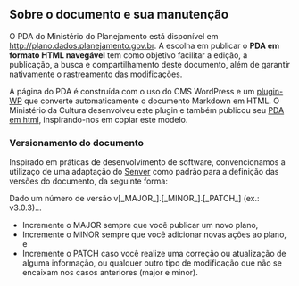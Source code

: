 ## Sobre o documento e sua manutenção

O PDA do Ministério do Planejamento está disponível em http://plano.dados.planejamento.gov.br. A escolha em publicar o **PDA em formato HTML navegável** tem como objetivo facilitar a edição, a publicação, a busca e compartilhamento deste documento, além de garantir nativamente o rastreamento das modificações.

A página do PDA é construída com o uso do CMS WordPress e um [plugin-WP](https://github.com/culturagovbr/WP-MarkDown-Converter) que converte automaticamente o documento Markdown em HTML. O Ministério da Cultura desenvolveu este plugin e também publicou seu [PDA em html](http://plano.dados.cultura.gov.br/), inspirando-nos em copiar este modelo.

### Versionamento do documento
Inspirado em práticas de desenvolvimento de software, convencionamos a utilizaço de uma adaptação do [Senver](http://semver.org/) como padrão para a definição das versões do documento, da seguinte forma:

Dado um número de versão v[\_MAJOR_].[\_MINOR_].[\_PATCH_] (ex.: v3.0.3)...

* Incremente o MAJOR sempre que você publicar um novo plano,
* Incremente o MINOR sempre que você adicionar novas ações ao plano, e
* Incremente o PATCH caso você realize uma correção ou atualização de alguma informação, ou qualquer outro tipo de modificação que não se encaixam nos casos anteriores (major e minor).
